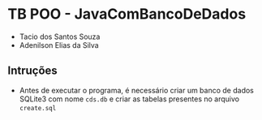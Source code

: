 # TB POO - JavaComBancoDeDados

- Tacio dos Santos Souza
- Adenilson Elias da Silva

## Intruções

- Antes de executar o programa, é necessário criar um banco de dados SQLite3 com nome `cds.db` e criar as tabelas presentes no arquivo `create.sql` 

